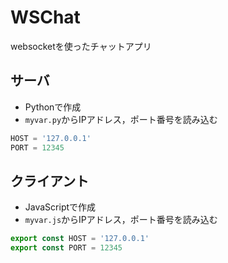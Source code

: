 # WSChat
websocketを使ったチャットアプリ


## サーバ
- Pythonで作成
- `myvar.py`からIPアドレス，ポート番号を読み込む
```python
HOST = '127.0.0.1'
PORT = 12345
```

## クライアント
- JavaScriptで作成
- `myvar.js`からIPアドレス，ポート番号を読み込む
```js
export const HOST = '127.0.0.1'
export const PORT = 12345
```